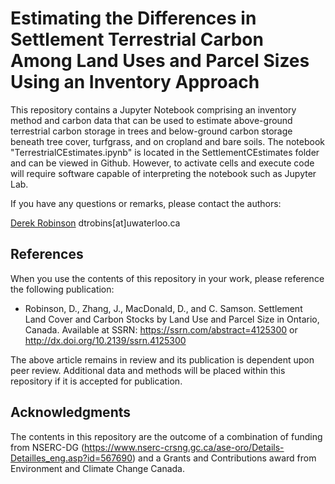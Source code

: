 # Estimating the Differences in Settlement Terrestrial Carbon Among Land Uses and Parcel Sizes Using an Inventory Approach

This repository contains a Jupyter Notebook comprising an inventory method and carbon data that can be used to estimate above-ground terrestrial carbon storage in trees and below-ground carbon storage beneath tree cover, turfgrass, and on cropland and bare soils. The notebook "TerrestrialCEstimates.ipynb" is located in the SettlementCEstimates folder and can be viewed in Github. However, to activate cells and execute code will require software capable of interpreting the notebook such as Jupyter Lab.

If you have any questions or remarks, please contact the authors:

[Derek Robinson](https://uwaterloo.ca/geography-environmental-management/people-profiles/derek-t-robinson)
dtrobins[at]uwaterloo.ca

## References

When you use the contents of this repository in your work, please reference the following 
publication:

- Robinson, D., Zhang, J., MacDonald, D., and C. Samson. Settlement Land Cover and Carbon 
Stocks by Land Use and Parcel Size in Ontario, Canada. 
Available at SSRN: https://ssrn.com/abstract=4125300 or http://dx.doi.org/10.2139/ssrn.4125300

The above article remains in review and its publication is dependent upon peer review. Additional data and methods will be placed within this repository if it is accepted for publication.

## Acknowledgments

The contents in this repository are the outcome of a combination of funding from NSERC-DG (https://www.nserc-crsng.gc.ca/ase-oro/Details-Detailles_eng.asp?id=567690) and a Grants and Contributions award from Environment and Climate Change Canada.
